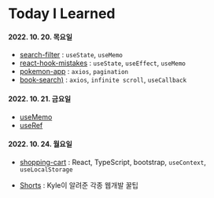 <bn>

# Today I Learned

#### 2022. 10. 20. 목요일

- [search-filter](practice/src/search-filter/README.md) : `useState`, `useMemo`
- [react-hook-mistakes](study/react-hook-mistakes.md) : `useState`, `useEffect`, `useMemo`
- [pokemon-app](practice/src/pokemon-list/README.md) : `axios`, `pagination`
- [book-search)](practice/src/book-search/README.md) : `axios`, `infinite scroll`, `useCallback`

#### 2022. 10. 21. 금요일

- [useMemo](study/useMemo.md)
- [useRef](study/useRef.md)

#### 2022. 10. 24. 월요일

- [shopping-cart](study/shopping-cart.md) : React, TypeScript, bootstrap, `useContext`, `useLocalStorage`

- [Shorts](study/shorts.md) : Kyle이 알려준 각종 웹개발 꿀팁
